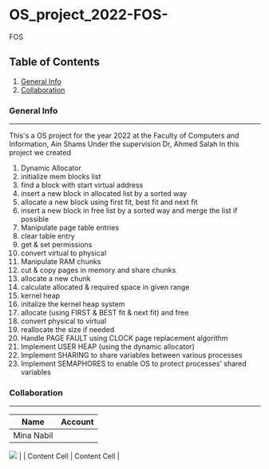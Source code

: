 # OS_project_2022-FOS-
FOS

## Table of Contents
1. [General Info](#general-info)
2. [Collaboration](#collaboration)

### General Info
***
This's a OS project for the year 2022 at the Faculty of Computers and Information, Ain Shams
Under the supervision Dr, Ahmed Salah
In this project we created 
1. Dynamic Allocator
  1. initialize mem blocks list
  2. find a block with start virtual address
  3. insert a new block in allocated list by a sorted way
  4. allocate a new block using first fit, best fit and next fit 
  5. insert a new block in free list by a sorted way and merge the list if possible
2. Manipulate page table entries
  1. clear table entry
  2. get & set permissions
  3. convert virtual to physical
3. Manipulate RAM chunks
  1. cut & copy pages in memory and share chunks 
  2. allocate a new chunk
  3. calculate allocated & required space in given range
4. kernel heap 
  1. initalize the kernel heap system
  2. allocate (using FIRST & BEST fit & next fit) and free 
  3. convert physical to virtual
  4. reallocate the size if needed
5. Handle PAGE FAULT using CLOCK page replacement algorithm
6. Implement USER HEAP (using the dynamic allocator) 
7. Implement SHARING to share variables between various processes
8. Implement SEMAPHORES to enable OS to protect processes’ shared variables


### Collaboration
***
| Name  | Account |
| ----- | ------- |
| Mina Nabil  | <a href="https://github.com/minasanta/ODIN-LANDING-PAGE/graphs/contributors">
  <img src="https://contrib.rocks/image?repo=minasanta/ODIN-LANDING-PAGE" />
</a>  |
| Content Cell  | Content Cell  |
